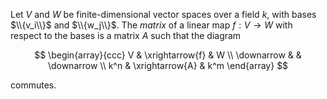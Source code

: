 Let $V$ and $W$ be finite-dimensional vector spaces over a field $k$, with bases $\\{v_i\\}$ and $\\{w_j\\}$. The *matrix* of a linear map $f: V \to W$ with respect to the bases is a matrix $A$ such that the diagram

$$
\begin{array}{ccc}
V & \xrightarrow{f} & W \\
\downarrow & & \downarrow \\
k^n & \xrightarrow{A} & k^m
\end{array}
$$

commutes.
